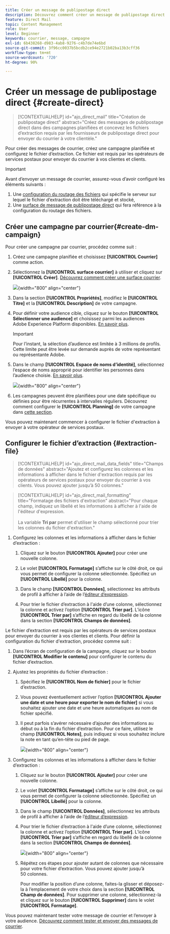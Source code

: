 ```yaml
---
title: Créer un message de publipostage direct
description: Découvrez comment créer un message de publipostage direct dans Journey Optimizer.
feature: Direct Mail
topic: Content Management
role: User
level: Beginner
keywords: courrier, message, campagne
exl-id: 6b438268-d983-4ab8-9276-c4b7de74e6bd
source-git-commit: 3f96cc0037b5bcdb2ce94e2721b02ba13b3cff36
workflow-type: tm+mt
source-wordcount: '720'
ht-degree: 90%

---
```


# Créer un message de publipostage direct {#create-direct}

>[!CONTEXTUALHELP]
>id="ajo_direct_mail"
>title="Création de publipostage direct"
>abstract="Créez des messages de publipostage direct dans des campagnes planifiées et concevez les fichiers d’extraction requis par les fournisseurs de publipostage direct pour envoyer du courrier à votre clientèle."

Pour créer des messages de courrier, créez une campagne planifiée et configurez le fichier d’extraction. Ce fichier est requis par les opérateurs de services postaux pour envoyer du courrier à vos clientes et clients.

>[!IMPORTANT]
>
>Avant d’envoyer un message de courrier, assurez-vous d’avoir configuré les éléments suivants :
>
>1. Une [configuration du routage des fichiers](../direct-mail/direct-mail-configuration.md#file-routing-configuration) qui spécifie le serveur sur lequel le fichier d’extraction doit être téléchargé et stocké,
>1. Une [surface de message de publipostage direct](../direct-mail/direct-mail-configuration.md#direct-mail-surface) qui fera référence à la configuration du routage des fichiers.


## Créer une campagne par courrier{#create-dm-campaign}

Pour créer une campagne par courrier, procédez comme suit :

1. Créez une campagne planifiée et choisissez **[!UICONTROL Courrier]** comme action.

1. Sélectionnez la **[!UICONTROL surface courrier]** à utiliser et cliquez sur **[!UICONTROL Créer]**. [Découvrez comment créer une surface courrier](direct-mail-configuration.md#direct-mail-surface).

   ![](assets/direct-mail-campaign.png){width="800" align="center"}

1. Dans la section **[!UICONTROL Propriétés]**, modifiez le **[!UICONTROL Titre]** et la **[!UICONTROL Description]** de votre campagne.

1. Pour définir votre audience cible, cliquez sur le bouton **[!UICONTROL Sélectionner une audience]** et choisissez parmi les audiences Adobe Experience Platform disponibles. [En savoir plus](../audience/about-audiences.md).

   >[!IMPORTANT]
   >
   >Pour l’instant, la sélection d’audience est limitée à 3 millions de profils. Cette limite peut être levée sur demande auprès de votre représentant ou représentante Adobe.

1. Dans le champ **[!UICONTROL Espace de noms d’identité]**, sélectionnez l’espace de noms approprié pour identifier les personnes dans l’audience choisie. [En savoir plus](../event/about-creating.md#select-the-namespace).

   ![](assets/direct-mail-campaign-properties.png){width="800" align="center"}

1. Les campagnes peuvent être planifiées pour une date spécifique ou définies pour être récurrentes à intervalles réguliers. Découvrez comment configurer le **[!UICONTROL Planning]** de votre campagne dans [cette section](../campaigns/create-campaign.md#schedule).

Vous pouvez maintenant commencer à configurer le fichier d&#39;extraction à envoyer à votre opérateur de services postaux.

## Configurer le fichier d’extraction {#extraction-file}

>[!CONTEXTUALHELP]
>id="ajo_direct_mail_data_fields"
>title="Champs de données"
>abstract="Ajoutez et configurez les colonnes et les informations à afficher dans le fichier d&#39;extraction requis par les opérateurs de services postaux pour envoyer du courrier à vos clients. Vous pouvez ajouter jusqu’à 50 colonnes."

>[!CONTEXTUALHELP]
>id="ajo_direct_mail_formatting"
>title="Formatage des fichiers d&#39;extraction"
>abstract="Pour chaque champ, indiquez un libellé et les informations à afficher à l&#39;aide de l&#39;éditeur d&#39;expression. <br/><br/> La variable <b>Tri par</b> permet d&#39;utiliser le champ sélectionné pour trier les colonnes du fichier d&#39;extraction."

1. Configurez les colonnes et les informations à afficher dans le fichier d’extraction :

   1. Cliquez sur le bouton **[!UICONTROL Ajouter]** pour créer une nouvelle colonne.

   1. Le volet **[!UICONTROL Formatage]** s’affiche sur le côté droit, ce qui vous permet de configurer la colonne sélectionnée. Spécifiez un **[!UICONTROL Libellé]** pour la colonne.

   1. Dans le champ **[!UICONTROL Données]**, sélectionnez les attributs de profil à afficher à l’aide de l’[éditeur d’expression](../personalization/personalization-build-expressions.md).

   1. Pour trier le fichier d’extraction à l&#39;aide d’une colonne, sélectionnez la colonne et activez l’option **[!UICONTROL Trier par]**. L’icône **[!UICONTROL Trier par]** s’affiche en regard du libellé de la colonne dans la section **[!UICONTROL Champs de données]**.







Le fichier d’extraction est requis par les opérateurs de services postaux pour envoyer du courrier à vos clientes et clients. Pour définir la configuration du fichier d&#39;extraction, procédez comme suit :

1. Dans l’écran de configuration de la campagne, cliquez sur le bouton **[!UICONTROL Modifier le contenu]** pour configurer le contenu du fichier d’extraction.

1. Ajustez les propriétés du fichier d’extraction :

   1. Spécifiez le **[!UICONTROL Nom de fichier]** pour le fichier d’extraction.

   1. Vous pouvez éventuellement activer l’option **[!UICONTROL Ajouter une date et une heure pour exporter le nom de fichier]** si vous souhaitez ajouter une date et une heure automatiques au nom de fichier spécifié.

   1. Il peut parfois s’avérer nécessaire d’ajouter des informations au début ou à la fin du fichier d’extraction. Pour ce faire, utilisez le champ **[!UICONTROL Notes]**, puis indiquez si vous souhaitez inclure la note en tant qu’en-tête ou pied de page.

      ![](assets/direct-mail-properties.png){width="800" align="center"}

1. Configurez les colonnes et les informations à afficher dans le fichier d’extraction :

   1. Cliquez sur le bouton **[!UICONTROL Ajouter]** pour créer une nouvelle colonne.

   1. Le volet **[!UICONTROL Formatage]** s’affiche sur le côté droit, ce qui vous permet de configurer la colonne sélectionnée. Spécifiez un **[!UICONTROL Libellé]** pour la colonne.

   1. Dans le champ **[!UICONTROL Données]**, sélectionnez les attributs de profil à afficher à l’aide de l’[éditeur d’expression](../personalization/personalization-build-expressions.md).

   1. Pour trier le fichier d’extraction à l&#39;aide d’une colonne, sélectionnez la colonne et activez l’option **[!UICONTROL Trier par]**. L’icône **[!UICONTROL Trier par]** s’affiche en regard du libellé de la colonne dans la section **[!UICONTROL Champs de données]**.

      ![](assets/direct-mail-content.png){width="800" align="center"}

   1. Répétez ces étapes pour ajouter autant de colonnes que nécessaire pour votre fichier d’extraction. Vous pouvez ajouter jusqu’à 50 colonnes.

      Pour modifier la position d’une colonne, faites-la glisser et déposez-la à l’emplacement de votre choix dans la section **[!UICONTROL Champ de données]**. Pour supprimer une colonne, sélectionnez-la et cliquez sur le bouton **[!UICONTROL Supprimer]** dans le volet **[!UICONTROL Formatage]**.

Vous pouvez maintenant tester votre message de courrier et l’envoyer à votre audience. [Découvrez comment tester et envoyer des messages de courrier](test-send-direct-mail.md).
